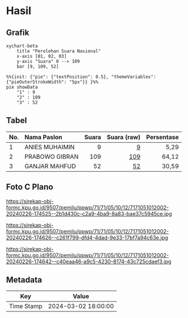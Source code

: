 # Hasil

## Grafik

```mermaid
xychart-beta
    title "Perolehan Suara Nasional"
    x-axis [01, 02, 03]
    y-axis "Suara" 0 --> 109
    bar [9, 109, 52]
```

```mermaid
%%{init: {"pie": {"textPosition": 0.5}, "themeVariables": {"pieOuterStrokeWidth": "5px"}} }%%
pie showData
    "1" : 9
    "2" : 109
    "3" : 52
```

## Tabel

| No. | Nama Paslon    | Suara | Suara (raw) | Persentase |
|:--- |:-------------- | -----:| -----------:| ----------:|
| 1   | ANIES MUHAIMIN | 9     | [9][p-1]    | 5,29       |
| 2   | PRABOWO GIBRAN | 109   | [109][p-2]  | 64,12      |
| 3   | GANJAR MAHFUD  | 52    | [52][p-3]   | 30,59      |


[p-1]: https://github.com/gigit-pemilu/pemilu-2024/blob/main/pilpres/hitung-suara/sub/71-sulawesi-utara/sub/71-kota-manado/sub/05-tikala/sub/1012-tikala-ares/sub/002-tps/sub/paslon-1.txt
[p-2]: https://github.com/gigit-pemilu/pemilu-2024/blob/main/pilpres/hitung-suara/sub/71-sulawesi-utara/sub/71-kota-manado/sub/05-tikala/sub/1012-tikala-ares/sub/002-tps/sub/paslon-2.txt
[p-3]: https://github.com/gigit-pemilu/pemilu-2024/blob/main/pilpres/hitung-suara/sub/71-sulawesi-utara/sub/71-kota-manado/sub/05-tikala/sub/1012-tikala-ares/sub/002-tps/sub/paslon-3.txt

## Foto C Plano

https://sirekap-obj-formc.kpu.go.id/9507/pemilu/ppwp/71/71/05/10/12/7171051012002-20240226-174525--2b1d430c-c2a9-4ba9-8a83-bae37c5945ce.jpg

https://sirekap-obj-formc.kpu.go.id/9507/pemilu/ppwp/71/71/05/10/12/7171051012002-20240226-174626--c261f799-dfd4-4dad-9e33-17bf7a94c63e.jpg

https://sirekap-obj-formc.kpu.go.id/9507/pemilu/ppwp/71/71/05/10/12/7171051012002-20240226-174642--c40eaa46-a9c5-4230-8174-43c725cdaef3.jpg


## Metadata

| Key        | Value               |
| ---------- | ------------------- |
| Time Stamp | 2024-03-02 18:00:00 |



